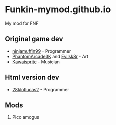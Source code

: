 # Funkin-mymod.github.io

My mod for FNF 

## Original game dev

- [ninjamuffin99](https://twitter.com/ninja_muffin99) - Programmer
- [PhantomArcade3K](https://twitter.com/phantomarcade3k) and [Evilsk8r](https://twitter.com/evilsk8r) - Art
- [Kawaisprite](https://twitter.com/kawaisprite) - Musician

## Html version dev

- [28klotlucas2](https://github.com/28klotlucas2) - Programmer

## Mods

1. Pico amogus
